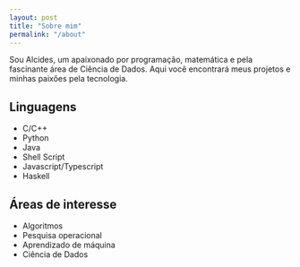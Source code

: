 ```yaml
---
layout: post
title: "Sobre mim"
permalink: "/about"
---
```


Sou Alcides, um apaixonado por programação, matemática e pela fascinante área de Ciência de Dados. 
Aqui você encontrará meus projetos e minhas paixões pela tecnologia.

## Linguagens
 
- C/C++
- Python
- Java
- Shell Script
- Javascript/Typescript
- Haskell

## Áreas de interesse
    
- Algoritmos
- Pesquisa operacional
- Aprendizado de máquina
- Ciência de Dados
